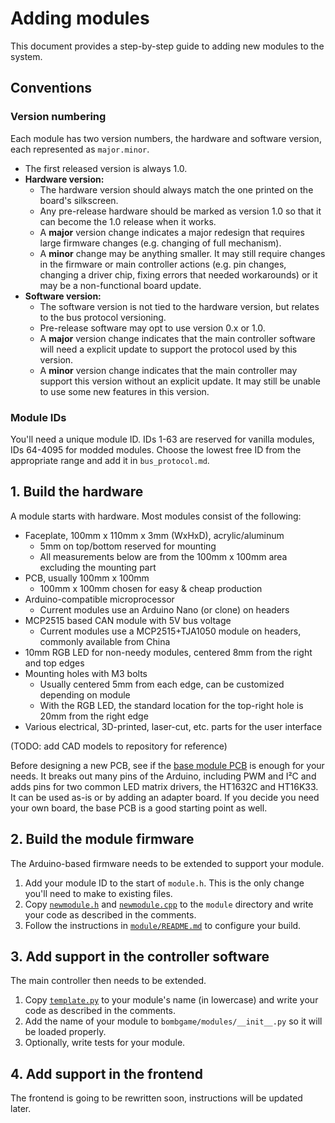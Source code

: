 # Adding modules

This document provides a step-by-step guide to adding new modules to the system.

## Conventions

### Version numbering

Each module has two version numbers, the hardware and software version, each represented as `major.minor`.

- The first released version is always 1.0.
- **Hardware version:**
    - The hardware version should always match the one printed on the board's silkscreen.
    - Any pre-release hardware should be marked as version 1.0 so that it can become the 1.0 release when it works.
    - A **major** version change indicates a major redesign that requires large firmware changes (e.g. changing of full mechanism).
    - A **minor** change may be anything smaller. It may still require changes in the firmware or main controller actions (e.g. pin changes, changing a driver chip, fixing errors that needed workarounds) or it may be a non-functional board update.
- **Software version:**
    - The software version is not tied to the hardware version, but relates to the bus protocol versioning.
    - Pre-release software may opt to use version 0.x or 1.0.
    - A **major** version change indicates that the main controller software will need a explicit update to support the protocol used by this version.
    - A **minor** version change indicates that the main controller may support this version without an explicit update. It may still be unable to use some new features in this version.

### Module IDs

You'll need a unique module ID. IDs 1-63 are reserved for vanilla modules, IDs 64-4095 for modded modules. Choose the lowest free ID from the appropriate range and add it in `bus_protocol.md`.

## 1. Build the hardware

A module starts with hardware. Most modules consist of the following:

- Faceplate, 100mm x 110mm x 3mm (WxHxD), acrylic/aluminum
    - 5mm on top/bottom reserved for mounting
    - All measurements below are from the 100mm x 100mm area excluding the mounting part
- PCB, usually 100mm x 100mm
    - 100mm x 100mm chosen for easy & cheap production
- Arduino-compatible microprocessor
    - Current modules use an Arduino Nano (or clone) on headers
- MCP2515 based CAN module with 5V bus voltage
    - Current modules use a MCP2515+TJA1050 module on headers, commonly available from China
- 10mm RGB LED for non-needy modules, centered 8mm from the right and top edges
- Mounting holes with M3 bolts
    - Usually centered 5mm from each edge, can be customized depending on module
    - With the RGB LED, the standard location for the top-right hole is 20mm from the right edge
- Various electrical, 3D-printed, laser-cut, etc. parts for the user interface

(TODO: add CAD models to repository for reference)

Before designing a new PCB, see if the [base module PCB][base-pcb] is enough for your needs. It breaks out many pins of the Arduino, including PWM and I&sup2;C and adds pins for two common LED matrix drivers, the HT1632C and HT16K33. It can be used as-is or by adding an adapter board. If you decide you need your own board, the base PCB is a good starting point as well.

## 2. Build the module firmware

The Arduino-based firmware needs to be extended to support your module.

1. Add your module ID to the start of `module.h`. This is the only change you'll need to make to existing files.
2. Copy [`newmodule.h`][newmodule.h] and [`newmodule.cpp`][newmodule.cpp] to the `module` directory and write your code as described in the comments.
3. Follow the instructions in [`module/README.md`][module-readme] to configure your build.

## 3. Add support in the controller software

The main controller then needs to be extended.

1. Copy [`template.py`][template.py] to your module's name (in lowercase) and write your code as described in the comments.
2. Add the name of your module to `bombgame/modules/__init__.py` so it will be loaded properly.
3. Optionally, write tests for your module. <!-- TODO: create a standard location - probably bombgame/test/modules -->

## 4. Add support in the frontend

The frontend is going to be rewritten soon, instructions will be updated later.


[base-pcb]: ../hardware/module_base
[newmodule.h]: ../module/module_template/newmodule.h
[newmodule.cpp]: ../module/module_template/newmodule.cpp
[template.py]: ../maincontroller/bombgame/modules/template.py
[module-readme]: ../module/README.md

